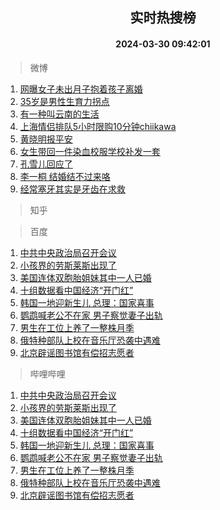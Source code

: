 <div align="center"><h2>实时热搜榜</h2><h4>2024-03-30 09:42:01</h4></div>

> 微博  

1. [网曝女子未出月子抱着孩子离婚](https://s.weibo.com/weibo?q=%23%E7%BD%91%E6%9B%9D%E5%A5%B3%E5%AD%90%E6%9C%AA%E5%87%BA%E6%9C%88%E5%AD%90%E6%8A%B1%E7%9D%80%E5%AD%A9%E5%AD%90%E7%A6%BB%E5%A9%9A%23&t=31&band_rank=1&Refer=top)<br />
2. [35岁是男性生育力拐点](https://s.weibo.com/weibo?q=%2335%E5%B2%81%E6%98%AF%E7%94%B7%E6%80%A7%E7%94%9F%E8%82%B2%E5%8A%9B%E6%8B%90%E7%82%B9%23&t=31&band_rank=2&Refer=top)<br />
3. [有一种叫云南的生活](https://s.weibo.com/weibo?q=%23%E6%9C%89%E4%B8%80%E7%A7%8D%E5%8F%AB%E4%BA%91%E5%8D%97%E7%9A%84%E7%94%9F%E6%B4%BB%23&t=31&band_rank=3&Refer=top)<br />
4. [上海情侣排队5小时限购10分钟chiikawa](https://s.weibo.com/weibo?q=%23%E4%B8%8A%E6%B5%B7%E6%83%85%E4%BE%A3%E6%8E%92%E9%98%9F5%E5%B0%8F%E6%97%B6%E9%99%90%E8%B4%AD10%E5%88%86%E9%92%9Fchiikawa%23&t=31&band_rank=4&Refer=top)<br />
5. [黄晓明报平安](https://s.weibo.com/weibo?q=%23%E9%BB%84%E6%99%93%E6%98%8E%E6%8A%A5%E5%B9%B3%E5%AE%89%23&t=31&band_rank=5&Refer=top)<br />
6. [女生带回一件染血校服学校补发一套](https://s.weibo.com/weibo?q=%23%E5%A5%B3%E7%94%9F%E5%B8%A6%E5%9B%9E%E4%B8%80%E4%BB%B6%E6%9F%93%E8%A1%80%E6%A0%A1%E6%9C%8D%E5%AD%A6%E6%A0%A1%E8%A1%A5%E5%8F%91%E4%B8%80%E5%A5%97%23&t=31&band_rank=6&Refer=top)<br />
7. [孔雪儿回应了](https://s.weibo.com/weibo?q=%23%E5%AD%94%E9%9B%AA%E5%84%BF%E5%9B%9E%E5%BA%94%E4%BA%86%23&t=31&band_rank=7&Refer=top)<br />
8. [李一桐 结婚结不过来咯](https://s.weibo.com/weibo?q=%E6%9D%8E%E4%B8%80%E6%A1%90%20%E7%BB%93%E5%A9%9A%E7%BB%93%E4%B8%8D%E8%BF%87%E6%9D%A5%E5%92%AF&t=31&band_rank=8&Refer=top)<br />
9. [经常塞牙其实是牙齿在求救](https://s.weibo.com/weibo?q=%23%E7%BB%8F%E5%B8%B8%E5%A1%9E%E7%89%99%E5%85%B6%E5%AE%9E%E6%98%AF%E7%89%99%E9%BD%BF%E5%9C%A8%E6%B1%82%E6%95%91%23&t=31&band_rank=9&Refer=top)<br />

> 知乎  


> 百度  

1. [中共中央政治局召开会议](https://www.baidu.com/s?wd=%E4%B8%AD%E5%85%B1%E4%B8%AD%E5%A4%AE%E6%94%BF%E6%B2%BB%E5%B1%80%E5%8F%AC%E5%BC%80%E4%BC%9A%E8%AE%AE&sa=fyb_news&rsv_dl=fyb_news)<br />
2. [小孩界的劳斯莱斯出现了](https://www.baidu.com/s?wd=%E5%B0%8F%E5%AD%A9%E7%95%8C%E7%9A%84%E5%8A%B3%E6%96%AF%E8%8E%B1%E6%96%AF%E5%87%BA%E7%8E%B0%E4%BA%86&sa=fyb_news&rsv_dl=fyb_news)<br />
3. [美国连体双胞胎姐妹其中一人已婚](https://www.baidu.com/s?wd=%E7%BE%8E%E5%9B%BD%E8%BF%9E%E4%BD%93%E5%8F%8C%E8%83%9E%E8%83%8E%E5%A7%90%E5%A6%B9%E5%85%B6%E4%B8%AD%E4%B8%80%E4%BA%BA%E5%B7%B2%E5%A9%9A&sa=fyb_news&rsv_dl=fyb_news)<br />
4. [十组数据看中国经济“开门红”](https://www.baidu.com/s?wd=%E5%8D%81%E7%BB%84%E6%95%B0%E6%8D%AE%E7%9C%8B%E4%B8%AD%E5%9B%BD%E7%BB%8F%E6%B5%8E%E2%80%9C%E5%BC%80%E9%97%A8%E7%BA%A2%E2%80%9D&sa=fyb_news&rsv_dl=fyb_news)<br />
5. [韩国一地迎新生儿 总理：国家喜事](https://www.baidu.com/s?wd=%E9%9F%A9%E5%9B%BD%E4%B8%80%E5%9C%B0%E8%BF%8E%E6%96%B0%E7%94%9F%E5%84%BF+%E6%80%BB%E7%90%86%EF%BC%9A%E5%9B%BD%E5%AE%B6%E5%96%9C%E4%BA%8B&sa=fyb_news&rsv_dl=fyb_news)<br />
6. [鹦鹉喊老公不在家 男子察觉妻子出轨](https://www.baidu.com/s?wd=%E9%B9%A6%E9%B9%89%E5%96%8A%E8%80%81%E5%85%AC%E4%B8%8D%E5%9C%A8%E5%AE%B6+%E7%94%B7%E5%AD%90%E5%AF%9F%E8%A7%89%E5%A6%BB%E5%AD%90%E5%87%BA%E8%BD%A8&sa=fyb_news&rsv_dl=fyb_news)<br />
7. [男生在工位上养了一整株月季](https://www.baidu.com/s?wd=%E7%94%B7%E7%94%9F%E5%9C%A8%E5%B7%A5%E4%BD%8D%E4%B8%8A%E5%85%BB%E4%BA%86%E4%B8%80%E6%95%B4%E6%A0%AA%E6%9C%88%E5%AD%A3&sa=fyb_news&rsv_dl=fyb_news)<br />
8. [俄特种部队上校在音乐厅恐袭中遇难](https://www.baidu.com/s?wd=%E4%BF%84%E7%89%B9%E7%A7%8D%E9%83%A8%E9%98%9F%E4%B8%8A%E6%A0%A1%E5%9C%A8%E9%9F%B3%E4%B9%90%E5%8E%85%E6%81%90%E8%A2%AD%E4%B8%AD%E9%81%87%E9%9A%BE&sa=fyb_news&rsv_dl=fyb_news)<br />
9. [北京辟谣图书馆有偿招志愿者](https://www.baidu.com/s?wd=%E5%8C%97%E4%BA%AC%E8%BE%9F%E8%B0%A3%E5%9B%BE%E4%B9%A6%E9%A6%86%E6%9C%89%E5%81%BF%E6%8B%9B%E5%BF%97%E6%84%BF%E8%80%85&sa=fyb_news&rsv_dl=fyb_news)<br />

> 哔哩哔哩  

1. [中共中央政治局召开会议](https://www.baidu.com/s?wd=%E4%B8%AD%E5%85%B1%E4%B8%AD%E5%A4%AE%E6%94%BF%E6%B2%BB%E5%B1%80%E5%8F%AC%E5%BC%80%E4%BC%9A%E8%AE%AE&sa=fyb_news&rsv_dl=fyb_news)<br />
2. [小孩界的劳斯莱斯出现了](https://www.baidu.com/s?wd=%E5%B0%8F%E5%AD%A9%E7%95%8C%E7%9A%84%E5%8A%B3%E6%96%AF%E8%8E%B1%E6%96%AF%E5%87%BA%E7%8E%B0%E4%BA%86&sa=fyb_news&rsv_dl=fyb_news)<br />
3. [美国连体双胞胎姐妹其中一人已婚](https://www.baidu.com/s?wd=%E7%BE%8E%E5%9B%BD%E8%BF%9E%E4%BD%93%E5%8F%8C%E8%83%9E%E8%83%8E%E5%A7%90%E5%A6%B9%E5%85%B6%E4%B8%AD%E4%B8%80%E4%BA%BA%E5%B7%B2%E5%A9%9A&sa=fyb_news&rsv_dl=fyb_news)<br />
4. [十组数据看中国经济“开门红”](https://www.baidu.com/s?wd=%E5%8D%81%E7%BB%84%E6%95%B0%E6%8D%AE%E7%9C%8B%E4%B8%AD%E5%9B%BD%E7%BB%8F%E6%B5%8E%E2%80%9C%E5%BC%80%E9%97%A8%E7%BA%A2%E2%80%9D&sa=fyb_news&rsv_dl=fyb_news)<br />
5. [韩国一地迎新生儿 总理：国家喜事](https://www.baidu.com/s?wd=%E9%9F%A9%E5%9B%BD%E4%B8%80%E5%9C%B0%E8%BF%8E%E6%96%B0%E7%94%9F%E5%84%BF+%E6%80%BB%E7%90%86%EF%BC%9A%E5%9B%BD%E5%AE%B6%E5%96%9C%E4%BA%8B&sa=fyb_news&rsv_dl=fyb_news)<br />
6. [鹦鹉喊老公不在家 男子察觉妻子出轨](https://www.baidu.com/s?wd=%E9%B9%A6%E9%B9%89%E5%96%8A%E8%80%81%E5%85%AC%E4%B8%8D%E5%9C%A8%E5%AE%B6+%E7%94%B7%E5%AD%90%E5%AF%9F%E8%A7%89%E5%A6%BB%E5%AD%90%E5%87%BA%E8%BD%A8&sa=fyb_news&rsv_dl=fyb_news)<br />
7. [男生在工位上养了一整株月季](https://www.baidu.com/s?wd=%E7%94%B7%E7%94%9F%E5%9C%A8%E5%B7%A5%E4%BD%8D%E4%B8%8A%E5%85%BB%E4%BA%86%E4%B8%80%E6%95%B4%E6%A0%AA%E6%9C%88%E5%AD%A3&sa=fyb_news&rsv_dl=fyb_news)<br />
8. [俄特种部队上校在音乐厅恐袭中遇难](https://www.baidu.com/s?wd=%E4%BF%84%E7%89%B9%E7%A7%8D%E9%83%A8%E9%98%9F%E4%B8%8A%E6%A0%A1%E5%9C%A8%E9%9F%B3%E4%B9%90%E5%8E%85%E6%81%90%E8%A2%AD%E4%B8%AD%E9%81%87%E9%9A%BE&sa=fyb_news&rsv_dl=fyb_news)<br />
9. [北京辟谣图书馆有偿招志愿者](https://www.baidu.com/s?wd=%E5%8C%97%E4%BA%AC%E8%BE%9F%E8%B0%A3%E5%9B%BE%E4%B9%A6%E9%A6%86%E6%9C%89%E5%81%BF%E6%8B%9B%E5%BF%97%E6%84%BF%E8%80%85&sa=fyb_news&rsv_dl=fyb_news)<br />
